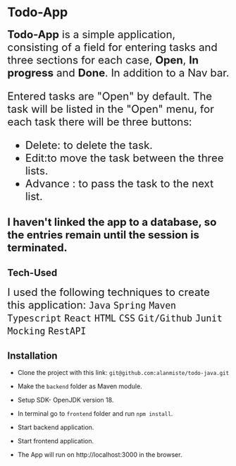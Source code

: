 # Todo-App

<font size="5">**Todo-App** is a simple application, consisting of a field for entering tasks and three sections for each case, **Open**, **In progress** and **Done**. In addition to a Nav bar.

Entered tasks are "Open" by default. The task will be listed in the "Open" menu, for each task there will be three buttons:
- Delete: to delete the task.
- Edit:to move the task between the three lists.
- Advance : to pass the task to the next list.

I haven't linked the app to a database, so the entries remain until the session is terminated.
</font>
---
## Tech-Used

<font size="5">I used the following techniques to create this application:
`Java` `Spring` `Maven` `Typescript` `React` `HTML` `CSS` `Git/Github` `Junit` `Mocking` `RestAPI`
</font>

## Installation

- Clone the project with this link: 
    `git@github.com:alanmiste/todo-java.git`

- Make the `backend` folder as Maven module.

- Setup SDK- OpenJDK version 18.

- In terminal go to `frontend` folder and run `npm install`.

- Start backend application.

- Start frontend application.

- The App will run on http://localhost:3000 in the browser.
